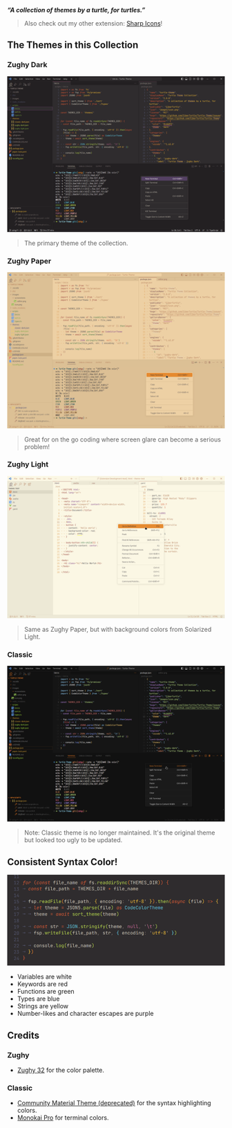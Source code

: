 _**“A collection of themes by a turtle, for turtles.”**_

> Also check out my other extension: [Sharp Icons](https://marketplace.visualstudio.com/items?itemName=CiberTurtle.sharp-icons)!


## The Themes in this Collection

### Zughy Dark
![A screenshot of the "Zughy Dark" theme](images/zughy-dark.png)
> The primary theme of the collection.

### Zughy Paper
![A screenshot of the "Zughy Paper" theme](images/zughy-paper.png)
> Great for on the go coding where screen glare can become a serious problem!

### Zughy Light
![A screenshot of the "Zughy Light" theme](images/zughy-light.png)
> Same as Zughy Paper, but with background colors from Solarized Light.

### Classic
![A screenshot of the "Classic" theme](images/classic.png)
> Note: Classic theme is no longer maintained. It's the original theme but looked too ugly to be updated.


## Consistent Syntax Color!
![A screenshot of some code](images/code.png)

- Variables are white
- Keywords are red
- Functions are green
- Types are blue
- Strings are yellow
- Number-likes and character escapes are purple

## Credits

### Zughy
- [Zughy 32](https://lospec.com/palette-list/zughy-32) for the color palette.

### Classic
- [Community Material Theme (deprecated)](https://marketplace.visualstudio.com/items?itemName=Equinusocio.vsc-community-material-theme)
  for the syntax highlighting colors.
- [Monokai Pro](https://monokai.pro) for terminal colors.
